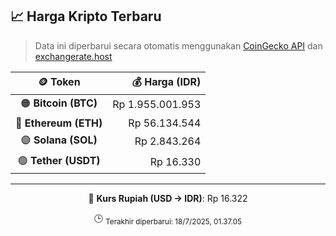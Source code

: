 

<!-- HARGA_KRIPTO -->
## 📈 Harga Kripto Terbaru

> Data ini diperbarui secara otomatis menggunakan [CoinGecko API](https://www.coingecko.com/) dan [exchangerate.host](https://exchangerate.host/)

<div align="center">

| 🪙 Token | 💰 Harga (IDR) |
|:------:|---------------:|
| 🟠 **Bitcoin (BTC)**   | Rp 1.955.001.953 |
| 🔵 **Ethereum (ETH)**  | Rp 56.134.544 |
| 🟣 **Solana (SOL)**    | Rp 2.843.264 |
| 🟢 **Tether (USDT)**   | Rp 16.330 |

---

💱 **Kurs Rupiah (USD → IDR)**: Rp 16.322

🕒 <sub>Terakhir diperbarui: 18/7/2025, 01.37.05</sub>

</div>
<!-- /HARGA_KRIPTO -->